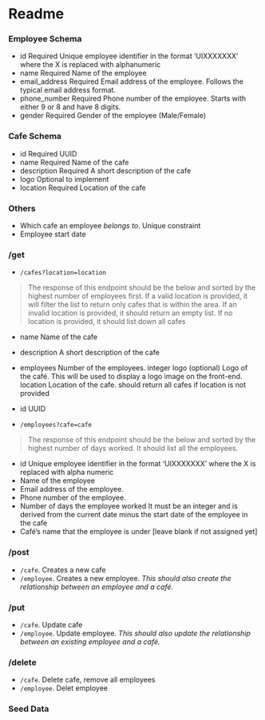 # Readme

### Employee Schema

- id Required Unique employee identifier in the format ‘UIXXXXXXX’ where the X is replaced with alphanumeric
- name Required Name of the employee
- email_address Required Email address of the employee. Follows the typical email address format.
- phone_number Required Phone number of the employee. Starts with either 9 or 8 and have 8 digits.
- gender Required Gender of the employee (Male/Female)

### Cafe Schema

- id Required UUID
- name Required Name of the cafe
- description Required A short description of the cafe
- logo Optional to implement
- location Required Location of the cafe

### Others

- Which cafe an employee _belongs to_. Unique constraint
- Employee start date

### /get

- `/cafes?location=location`

> The response of this endpoint should be the below and sorted by the highest number of employees first. If a valid location is provided, it will filter the list to return only cafes that is within the area. If an invalid location is provided, it should return an empty list. If no location is provided, it should list down all cafes

- name Name of the cafe
- description A short description of the cafe
- employees Number of the employees. integer
  logo (optional) Logo of the café. This will be used to display a logo image on the front-end.
  location Location of the cafe. should return all cafes if location is not provided
- id UUID

- `/employees?cafe=cafe`

> The response of this endpoint should be the below and sorted by the highest number of days worked. It should list all the employees.

- id Unique employee identifier in the format ‘UIXXXXXXX’ where the X is replaced with alpha numeric
- Name of the employee
- Email address of the employee.
- Phone number of the employee.
- Number of days the employee worked It must be an integer and is derived from the current date minus the start
  date of the employee in the cafe
- Café’s name that the employee is under [leave blank if not assigned yet]

### /post

- `/cafe`. Creates a new cafe
- `/employee`. Creates a new employee. _This should also create the relationship between an employee and a café._

### /put

- `/cafe`. Update cafe
- `/employee`. Update employee. _This should also update the relationship between an existing employee and a café._

### /delete

- `/cafe`. Delete cafe, remove all employees
- `/employee`. Delet employee

### Seed Data

